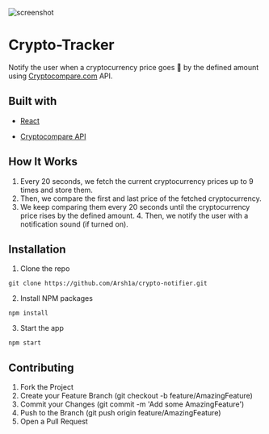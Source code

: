 ![screenshot](https://user-images.githubusercontent.com/42667460/132098481-fd8e8bb3-7b96-4d42-b6c0-e672c3ec9bef.PNG)
# Crypto-Tracker

Notify the user when a cryptocurrency price goes 🚀 by the defined amount using [Cryptocompare.com](https://www.cryptocompare.com/ "Cryptocompare website") API.

## Built with

* [React](https://github.com/facebook/react)

* [Cryptocompare API](https://cryptocompare.com/)

## How It Works

1. Every 20 seconds, we fetch the current cryptocurrency prices up to 9 times and store them.
2. Then, we compare the first and last price of the fetched cryptocurrency.
3. We keep comparing them every 20 seconds until the cryptocurrency price rises by the defined amount.
4. Then, we notify the user with a notification sound (if turned on).

## Installation

1. Clone the repo
  ```shell
  git clone https://github.com/Arsh1a/crypto-notifier.git
  ```

2. Install NPM packages
```shell
npm install
```

3. Start the app
```shell
npm start
```

## Contributing

1. Fork the Project
2. Create your Feature Branch (git checkout -b feature/AmazingFeature)
3. Commit your Changes (git commit -m 'Add some AmazingFeature')
4. Push to the Branch (git push origin feature/AmazingFeature)
5. Open a Pull Request
